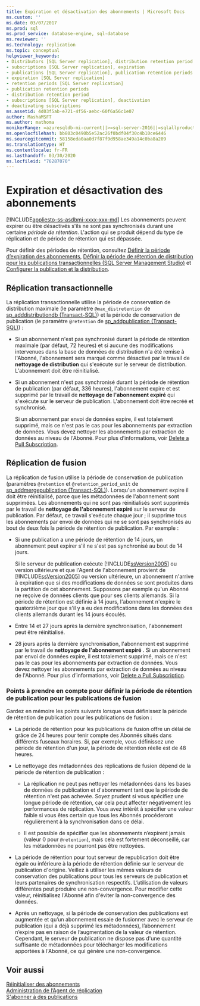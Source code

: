```yaml
---
title: Expiration et désactivation des abonnements | Microsoft Docs
ms.custom: ''
ms.date: 03/07/2017
ms.prod: sql
ms.prod_service: database-engine, sql-database
ms.reviewer: ''
ms.technology: replication
ms.topic: conceptual
helpviewer_keywords:
- Distributors [SQL Server replication], distribution retention period
- subscriptions [SQL Server replication], expiration
- publications [SQL Server replication], publication retention periods
- expiration [SQL Server replication]
- retention periods [SQL Server replication]
- publication retention periods
- distribution retention period
- subscriptions [SQL Server replication], deactivation
- deactivating subscriptions
ms.assetid: 4d03f5ab-e721-4f56-aebc-60f6a56c1e07
author: MashaMSFT
ms.author: mathoma
monikerRange: =azuresqldb-mi-current||>=sql-server-2016||=sqlallproducts-allversions
ms.openlocfilehash: bb803c0490b5e52ac26f0bdf04f30c4b10ce6446
ms.sourcegitcommit: 58158eda0aa0d7f87f9d958ae349a14c0ba8a209
ms.translationtype: HT
ms.contentlocale: fr-FR
ms.lasthandoff: 03/30/2020
ms.locfileid: "76287070"
---
```

# <a name="subscription-expiration-and-deactivation"></a>Expiration et désactivation des abonnements
[!INCLUDE[appliesto-ss-asdbmi-xxxx-xxx-md](../../includes/appliesto-ss-asdbmi-xxxx-xxx-md.md)]
  Les abonnements peuvent expirer ou être désactivés s'ils ne sont pas synchronisés durant une certaine *période de rétention*. L'action qui se produit dépend du type de réplication et de période de rétention qui est dépassée.  
  
 Pour définir des périodes de rétention, consultez [Définir la période d’expiration des abonnements](../../relational-databases/replication/publish/set-the-expiration-period-for-subscriptions.md), [Définir la période de rétention de distribution pour les publications transactionnelles &#40;SQL Server Management Studio&#41;](../../relational-databases/replication/set-distribution-retention-period-for-transactional-publications.md) et [Configurer la publication et la distribution](../../relational-databases/replication/configure-publishing-and-distribution.md).  
  
## <a name="transactional-replication"></a>Réplication transactionnelle  
 La réplication transactionnelle utilise la période de conservation de distribution maximale (le paramètre `@max_distretention` de [sp_adddistributiondb &#40;Transact-SQL&#41;](../../relational-databases/system-stored-procedures/sp-adddistributiondb-transact-sql.md)) et la période de conservation de publication (le paramètre `@retention` de [sp_addpublication &#40;Transact-SQL&#41;](../../relational-databases/system-stored-procedures/sp-addpublication-transact-sql.md)) :  
  
-   Si un abonnement n'est pas synchronisé durant la période de rétention maximale (par défaut, 72 heures) et si aucune des modifications intervenues dans la base de données de distribution n'a été remise à l'Abonné, l'abonnement sera marqué comme désactivé par le travail de **nettoyage de distribution** qui s'exécute sur le serveur de distribution. L'abonnement doit être réinitialisé.  
  
-   Si un abonnement n'est pas synchronisé durant la période de rétention de publication (par défaut, 336 heures), l'abonnement expire et est supprimé par le travail de **nettoyage de l'abonnement expiré** qui s'exécute sur le serveur de publication. L'abonnement doit être recréé et synchronisé.  
  
     Si un abonnement par envoi de données expire, il est totalement supprimé, mais ce n'est pas le cas pour les abonnements par extraction de données. Vous devez nettoyer les abonnements par extraction de données au niveau de l'Abonné. Pour plus d’informations, voir [Delete a Pull Subscription](../../relational-databases/replication/delete-a-pull-subscription.md).  
  
## <a name="merge-replication"></a>Réplication de fusion  
 La réplication de fusion utilise la période de conservation de publication (paramètres `@retention` et `@retention_period_unit` de [sp_addmergepublication &#40;Transact-SQL&#41;](../../relational-databases/system-stored-procedures/sp-addmergepublication-transact-sql.md)). Lorsqu'un abonnement expire il doit être réinitialisé, parce que les métadonnées de l'abonnement sont supprimées. Les abonnements qui ne sont pas réinitialisés sont supprimés par le travail de **nettoyage de l'abonnement expiré** sur le serveur de publication. Par défaut, ce travail s'exécute chaque jour ; il supprime tous les abonnements par envoi de données qui ne se sont pas synchronisés au bout de deux fois la période de rétention de publication. Par exemple :  
  
-   Si une publication a une période de rétention de 14 jours, un abonnement peut expirer s'il ne s'est pas synchronisé au bout de 14 jours.  
  
     Si le serveur de publication exécute [!INCLUDE[ssVersion2005](../../includes/ssversion2005-md.md)] ou version ultérieure et que l'Agent de l'abonnement provient de [!INCLUDE[ssVersion2005](../../includes/ssversion2005-md.md)] ou version ultérieure, un abonnement n'arrive à expiration que si des modifications de données se sont produites dans la partition de cet abonnement. Supposons par exemple qu'un Abonné ne reçoive de données clients que pour ses clients allemands. Si la période de rétention est définie à 14 jours, l'abonnement n'expire le quatorzième jour que s'il y a eu des modifications dans les données des clients allemands durant les 14 jours écoulés.  
  
-   Entre 14 et 27 jours après la dernière synchronisation, l'abonnement peut être réinitialisé.  
  
-   28 jours après la dernière synchronisation, l'abonnement est supprimé par le travail de **nettoyage de l'abonnement expiré** . Si un abonnement par envoi de données expire, il est totalement supprimé, mais ce n'est pas le cas pour les abonnements par extraction de données. Vous devez nettoyer les abonnements par extraction de données au niveau de l'Abonné. Pour plus d’informations, voir [Delete a Pull Subscription](../../relational-databases/replication/delete-a-pull-subscription.md).  
  
### <a name="considerations-for-setting-the-publication-retention-period-for-merge-publications"></a>Points à prendre en compte pour définir la période de rétention de publication pour les publications de fusion  
 Gardez en mémoire les points suivants lorsque vous définissez la période de rétention de publication pour les publications de fusion :  
  
-   La période de rétention pour les publications de fusion offre un délai de grâce de 24 heures pour tenir compte des Abonnés situés dans différents fuseaux horaires. Si, par exemple, vous définissez une période de rétention d'un jour, la période de rétention réelle est de 48 heures.  
  
-   Le nettoyage des métadonnées des réplications de fusion dépend de la période de rétention de publication :  
  
    -   La réplication ne peut pas nettoyer les métadonnées dans les bases de données de publication et d'abonnement tant que la période de rétention n'est pas achevée. Soyez prudent si vous spécifiez une longue période de rétention, car cela peut affecter négativement les performances de réplication. Vous avez intérêt à spécifier une valeur faible si vous êtes certain que tous les Abonnés procéderont régulièrement à la synchronisation dans ce délai.  
  
    -   Il est possible de spécifier que les abonnements n’expirent jamais (valeur 0 pour `@retention`), mais cela est fortement déconseillé, car les métadonnées ne pourront pas être nettoyées.  
  
-   La période de rétention pour tout serveur de republication doit être égale ou inférieure à la période de rétention définie sur le serveur de publication d'origine. Veillez à utiliser les mêmes valeurs de conservation des publications pour tous les serveurs de publication et leurs partenaires de synchronisation respectifs. L’utilisation de valeurs différentes peut produire une non-convergence. Pour modifier cette valeur, réinitialisez l'Abonné afin d'éviter la non-convergence des données.  
  
-   Après un nettoyage, si la période de conservation des publications est augmentée et qu’un abonnement essaie de fusionner avec le serveur de publication (qui a déjà supprimé les métadonnées), l’abonnement n’expire pas en raison de l’augmentation de la valeur de rétention. Cependant, le serveur de publication ne dispose pas d'une quantité suffisante de métadonnées pour télécharger les modifications apportées à l'Abonné, ce qui génère une non-convergence.  
  
## <a name="see-also"></a>Voir aussi  
 [Réinitialiser des abonnements](../../relational-databases/replication/reinitialize-subscriptions.md)   
 [Administration de l’Agent de réplication](../../relational-databases/replication/agents/replication-agent-administration.md)   
 [S'abonner à des publications](../../relational-databases/replication/subscribe-to-publications.md)  
  
  
